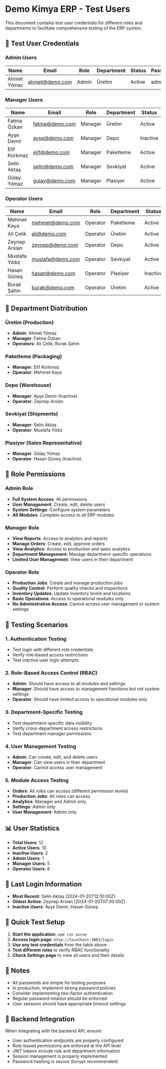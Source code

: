 # Demo Kimya ERP - Test Users

This document contains test user credentials for different roles and departments to facilitate comprehensive testing of the ERP system.

## 🔐 Test User Credentials

### Admin Users
| Name | Email | Role | Department | Status | Password |
|------|-------|------|------------|--------|----------|
| Ahmet Yılmaz | ahmet@demo.com | Admin | Üretim | Active | admin123 |

### Manager Users
| Name | Email | Role | Department | Status | Password |
|------|-------|------|------------|--------|----------|
| Fatma Özkan | fatma@demo.com | Manager | Üretim | Active | manager123 |
| Ayşe Demir | ayse@demo.com | Manager | Depo | Inactive | manager123 |
| Elif Korkmaz | elif@demo.com | Manager | Paketleme | Active | manager123 |
| Selin Aktaş | selin@demo.com | Manager | Sevkiyat | Active | manager123 |
| Gülay Yılmaz | gulay@demo.com | Manager | Plasiyer | Active | manager123 |

### Operator Users
| Name | Email | Role | Department | Status | Password |
|------|-------|------|------------|--------|----------|
| Mehmet Kaya | mehmet@demo.com | Operator | Paketleme | Active | operator123 |
| Ali Çelik | ali@demo.com | Operator | Üretim | Active | operator123 |
| Zeynep Arslan | zeynep@demo.com | Operator | Depo | Active | operator123 |
| Mustafa Yıldız | mustafa@demo.com | Operator | Sevkiyat | Active | operator123 |
| Hasan Güneş | hasan@demo.com | Operator | Plasiyer | Inactive | operator123 |
| Burak Şahin | burak@demo.com | Operator | Üretim | Active | operator123 |

## 🏢 Department Distribution

### Üretim (Production)
- **Admin**: Ahmet Yılmaz
- **Manager**: Fatma Özkan
- **Operators**: Ali Çelik, Burak Şahin

### Paketleme (Packaging)
- **Manager**: Elif Korkmaz
- **Operator**: Mehmet Kaya

### Depo (Warehouse)
- **Manager**: Ayşe Demir (Inactive)
- **Operator**: Zeynep Arslan

### Sevkiyat (Shipments)
- **Manager**: Selin Aktaş
- **Operator**: Mustafa Yıldız

### Plasiyer (Sales Representative)
- **Manager**: Gülay Yılmaz
- **Operator**: Hasan Güneş (Inactive)

## 🔑 Role Permissions

### Admin Role
- **Full System Access**: All permissions
- **User Management**: Create, edit, delete users
- **System Settings**: Configure system parameters
- **All Modules**: Complete access to all ERP modules

### Manager Role
- **View Reports**: Access to analytics and reports
- **Manage Orders**: Create, edit, approve orders
- **View Analytics**: Access to production and sales analytics
- **Department Management**: Manage department-specific operations
- **Limited User Management**: View users in their department

### Operator Role
- **Production Jobs**: Create and manage production jobs
- **Quality Control**: Perform quality checks and inspections
- **Inventory Updates**: Update inventory levels and locations
- **Basic Operations**: Access to operational modules only
- **No Administrative Access**: Cannot access user management or system settings

## 🧪 Testing Scenarios

### 1. Authentication Testing
- Test login with different role credentials
- Verify role-based access restrictions
- Test inactive user login attempts

### 2. Role-Based Access Control (RBAC)
- **Admin**: Should have access to all modules and settings
- **Manager**: Should have access to management functions but not system settings
- **Operator**: Should have limited access to operational modules only

### 3. Department-Specific Testing
- Test department-specific data visibility
- Verify cross-department access restrictions
- Test department manager permissions

### 4. User Management Testing
- **Admin**: Can create, edit, and delete users
- **Manager**: Can view users in their department
- **Operator**: Cannot access user management

### 5. Module Access Testing
- **Orders**: All roles can access (different permission levels)
- **Production Jobs**: All roles can access
- **Analytics**: Manager and Admin only
- **Settings**: Admin only
- **User Management**: Admin only

## 📊 User Statistics
- **Total Users**: 12
- **Active Users**: 10
- **Inactive Users**: 2
- **Admin Users**: 1
- **Manager Users**: 5
- **Operator Users**: 6

## 🔄 Last Login Information
- **Most Recent**: Selin Aktaş (2024-01-20T12:10:00Z)
- **Oldest Active**: Zeynep Arslan (2024-01-20T07:30:00Z)
- **Inactive Users**: Ayşe Demir, Hasan Güneş

## 🚀 Quick Test Setup

1. **Start the application**: `npm run serve`
2. **Access login page**: `http://localhost:3003/login`
3. **Use any test credentials** from the table above
4. **Test different roles** to verify RBAC functionality
5. **Check Settings page** to view all users and their details

## 📝 Notes
- All passwords are simple for testing purposes
- In production, implement strong password policies
- Consider implementing two-factor authentication
- Regular password rotation should be enforced
- User sessions should have appropriate timeout settings

## 🔧 Backend Integration
When integrating with the backend API, ensure:
- User authentication endpoints are properly configured
- Role-based permissions are enforced at the API level
- JWT tokens include role and department information
- Session management is properly implemented
- Password hashing is secure (bcrypt recommended)


